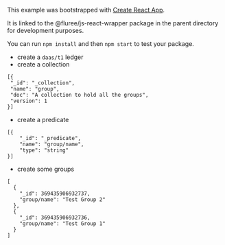 This example was bootstrapped with [Create React App](https://github.com/facebook/create-react-app).

It is linked to the @fluree/js-react-wrapper package in the parent directory for development purposes.

You can run `npm install` and then `npm start` to test your package.

- create a `daas/t1` ledger
- create a collection
```
[{
 "_id": "_collection",
 "name": "group",
 "doc": "A collection to hold all the groups",
 "version": 1 
}]
```
- create a predicate
```
[{
    "_id": "_predicate",
    "name": "group/name",
    "type": "string"
}]
```

- create some groups

```
[
  {
    "_id": 369435906932737,
    "group/name": "Test Group 2"
  },
  {
    "_id": 369435906932736,
    "group/name": "Test Group 1"
  }
]
```
